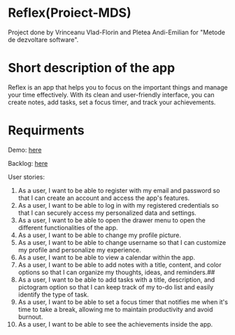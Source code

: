 # Reflex(Proiect-MDS)

Project done by Vrinceanu Vlad-Florin and Pletea Andi-Emilian for "Metode de dezvoltare software".

# Short description of the app

Reflex is an app that helps you to focus on the important things and manage your time effectively. With its clean and user-friendly interface, you can create notes, add tasks, set a focus timer, and track your achievements.

# Requirments

Demo: [here](https://github.com/Proiect-MDS-Flutter-App/Proiect-MDS/blob/main/Demo%20MDS.mp4)

Backlog: [here](https://github.com/orgs/Proiect-MDS-Flutter-App/projects)

User stories:
1. As a user, I want to be able to register with my email and password so that I can create an account and access the app's features.
2. As a user, I want to be able to log in with my registered credentials so that I can securely access my personalized data and settings.
3. As a user, I want to be able to open the drawer menu to open the different functionalities of the app.
4. As a user, I want to be able to change my profile picture.
5. As a user, I want to be able to change  username so that I can customize my profile and personalize my experience.
6. As a user, I want to be able to view a calendar within the app.
7. As a user, I want to be able to add notes with a title, content, and color options so that I can organize my thoughts, ideas, and reminders.##
8. As a user, I want to be able to add tasks with a title, description, and pictogram option so that I can keep track of my to-do list and easily identify the type of task.
9. As a user, I want to be able to set a focus timer that notifies me when it's time to take a break, allowing me to maintain productivity and avoid burnout.
10. As a user, I want to be able to see the achievements inside the app.









